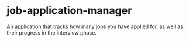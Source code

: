 # job-application-manager
An application that tracks how many jobs you have applied for, as well as their progress in the interview phase.
